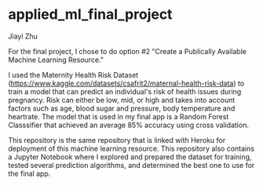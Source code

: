 # applied_ml_final_project

Jiayi Zhu

For the final project, I chose to do option #2 "Create a Publically Available Machine Learning Resource." 

I used the Maternity Health Risk Dataset (https://www.kaggle.com/datasets/csafrit2/maternal-health-risk-data) to train a model that can predict an individual's risk of health issues during pregnancy. Risk can either be low, mid, or high and takes into account factors such as age, blood sugar and pressure, body temperature and heartrate. The model that is used in my final app is a Random Forest Classsifier that achieved an average 85% accuracy using cross validation. 

This repository is the same repository that is linked with Heroku for deployment of this machine learning resource. This repository also contains a Jupyter Notebook where I explored and prepared the dataset for training, tested several prediction algorithms, and determined the best one to use for the final app.
